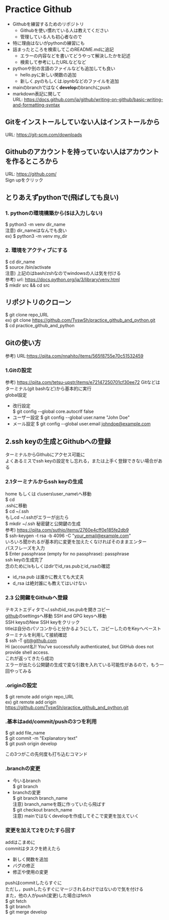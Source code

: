 # Practice Github
* Githubを練習するためのリポジトリ
  * Githubを使い慣れている人は教えてください
  * 管理している人も初心者なので
* 特に理由はないがpythonの練習にも
* 詰まったところを検索してこのREADME.mdに追記
  * エラーの内容などを書いてどうやって解決したかを記述
  * 検索して参考にしたURLなどなど
* pythonや別の言語のファイルなども追加しても良い
  * hello.pyに新しい関数の追加
  * 新しく.pyのもしくは.ipynbなどのファイルを追加
* mainのbranchではなく**develop**のbranchにpush
* markdown表記に関して  
  URL: https://docs.github.com/ja/github/writing-on-github/basic-writing-and-formatting-syntax
## Gitをインストールしていない人はインストールから
URL: https://git-scm.com/downloads

## Githubのアカウントを持っていない人はアカウントを作るところから
URL: https://github.com/  
Sign upをクリック

## とりあえずpythonで(飛ばしても良い)
### 1. pythonの環境構築から($は入力しない)  
$  python3 -m venv dir_name  
注意) dir_nameはなんでも良い  
ex) $ python3 -m venv my_dir  
### 2. 環境をアクティブにする  
$  cd dir_name  
$  source /bin/activate  
注意) 上記のはbash/zshなのでwindowsの人は気を付ける  
参考) url: https://docs.python.org/ja/3/library/venv.html  
$ mkdir src && cd src

## リポジトリのクローン
$ git clone repo_URL   
ex) git clone https://github.com/TyswSh/practice_github_and_python.git  
$ cd practice_github_and_python

## Gitの使い方
参考) URL:https://qiita.com/nnahito/items/565f8755e70c51532459
### 1.Gitの設定
参考) https://qiita.com/tetsu-upstr/items/e72147250701cf30ee72
Gitなどはターミナル(git bashなど)から基本的に実行  
global設定  
* 改行設定  
$ git config --global core.autocrlf false  
* ユーザー設定
$ git config --global user.name "John Doe"
* メール設定
$ git config --global user.email johndoe@example.com

## 2.ssh keyの生成とGithubへの登録
ターミナルからGithubにアクセス可能に  
よくあるミスでssh keyの設定をし忘れる，または上手く登録できない場合がある  
### 2.1ターミナルからssh keyの生成  
home もしくは c\users\user_name\へ移動  
$ cd  
.sshに移動  
$ cd ~/.ssh  
もしcd ~/.sshがエラーが出たら  
$ mkdir ~/.ssh
秘密鍵と公開鍵の生成  
参考) https://qiita.com/suthio/items/2760e4cff0e185fe2db9  
$ ssh-keygen -t rsa -b 4096 -C "your_email@example.com"  
いろいろ聞かれるが基本的に変更を加えたくなければそのままエンター  
パスフレーズを入力  
$ Enter passphrase (empty for no passphrase): passphrase  
ssh keyの生成完了  
念のためにlsもしくはdirでid_ras.pubとid_rsaの確認
* id_rsa.pub は誰かに教えても大丈夫  
* d_rsa は絶対誰にも教えてはいけない  

### 2.3 公開鍵をGithubへ登録
テキストエディタで~/.sshのid_ras.pubを開きコピー  
[github](https://github.com/)のsettingsへ移動
SSH and GPG keysへ移動  
SSH keysのNew SSH keyをクリック  
titleは自分のパソコンからと分かるようにして，コピーしたのをKeyへペースト
ターミナルを利用して接続確認  
$ ssh -T git@github.com  
Hi (account名)! You've successfully authenticated, but GitHub does not provide shell access.  
これが返ってきたら成功  
エラーが出たら公開鍵の生成で変な引数を入れている可能性があるので，もう一回やってみる
### .originの設定
$ git remote add origin repo_URL  
ex) git  remote add origin https://github.com/TyswSh/practice_github_and_python.git
### .基本は**add/commit/push**の3つを利用
$ git add file_name  
$ git commit -m "Explanatory text"  
$ git push origin develop  

この3つがこの先何度も打ち込むコマンド
### .branchの変更
* 今いるbranch  
$ git branch
* branchの変更  
$ git branch branch_name  
  注意) branch_nameを既に作っていたら飛ばす  
$ git checkout branch_name  
  注意) mainではなくdevelopを作成してそこで変更を加えていく  

### 変更を加えて2をひたすら回す
addはこまめに  
commitはタスクを終えたら  
* 新しく関数を追加
* バグの修正
* 修正や使用の変更  

pushはcommitしたらすぐに  
ただし，pushしたらすぐにマージされるわけではないので気を付ける  
また，他の人がpush(変更)した場合はfetch  
$ git fetch  
$ git branch  
$ git merge develop
